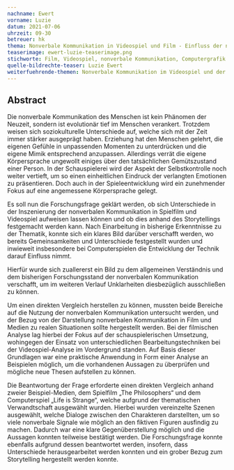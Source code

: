 ```yaml
---
nachname: Ewert
vorname: Luzie
datum: 2021-07-06
uhrzeit: 09-30
betreuer: hk
thema: Nonverbale Kommunikation in Videospiel und Film - Einfluss der nonverbalen Kommunikation auf das Storytelling in Videospiel und Film
teaserimage: ewert-luzie-teaserimage.png
stichworte: Film, Videospiel, nonverbale Kommunikation, Computergrafik und Animation, Storytelling
quelle-bildrechte-teaser: Luzie Ewert
weiterfuehrende-themen: Nonverbale Kommunikation im Videospiel und der Bezug zur Realität | Einfluss der Kameraführung auf die nonverbale Kommunikation in Film und Spiel 
---
```


## Abstract

Die nonverbale Kommunikation des Menschen ist kein Phänomen der Neuzeit, sondern ist evolutionär tief im Menschen verankert. Trotzdem weisen sich soziokulturelle Unterschiede auf, welche sich mit der Zeit immer stärker ausgeprägt haben. Erziehung hat den Menschen gelehrt, die eigenen Gefühle in unpassenden Momenten zu unterdrücken und die eigene Mimik entsprechend anzupassen. Allerdings verrät die eigene Körpersprache ungewollt einiges über den tatsächlichen Gemütszustand einer Person. In der Schauspielerei wird der Aspekt der Selbstkontrolle noch weiter vertieft, um so einen einheitlichen Eindruck der verlangten Emotionen zu präsentieren. Doch auch in der Spieleentwicklung wird ein zunehmender Fokus auf eine angemessene Körpersprache gelegt. 

Es soll nun die Forschungsfrage geklärt werden, ob sich Unterschiede in der Inszenierung der nonverbalen Kommunikation in Spielfilm und Videospiel aufweisen lassen können und ob dies anhand des Storytellings festgemacht werden kann. Nach Einarbeitung in bisherige Erkenntnisse zu der Thematik, konnte sich ein klares Bild darüber verschafft werden, wo bereits Gemeinsamkeiten und Unterschiede festgestellt wurden und inwieweit insbesondere bei Computerspielen die Entwicklung der Technik darauf Einfluss nimmt. 

Hierfür wurde sich zuallererst ein Bild zu dem allgemeinen Verständnis und dem bisherigen Forschungsstand der nonverbalen Kommunikation verschafft, um im weiteren Verlauf Unklarheiten diesbezüglich ausschließen zu können. 

Um einen direkten Vergleich herstellen zu können, mussten beide Bereiche auf die Nutzung der nonverbalen Kommunikation untersucht werden, und der Bezug von der Darstellung nonverbalen Kommunikation in Film und Medien zu realen Situationen sollte hergestellt werden. Bei der filmischen Analyse lag hierbei der Fokus auf der schauspielerischen Umsetzung, wohingegen der Einsatz von unterschiedlichen Bearbeitungstechniken bei der Videospiel-Analyse im Vordergrund standen. Auf Basis dieser Grundlagen war eine praktische Anwendung in Form einer Analyse an Beispielen möglich, um die vorhandenen Aussagen zu überprüfen und mögliche neue Thesen aufstellen zu können.

Die Beantwortung der Frage erforderte einen direkten Vergleich anhand zweier Beispiel-Medien, dem Spielfilm „The Philosophers“ und dem Computerspiel „Life is Strange“, welche aufgrund der thematischen Verwandtschaft ausgewählt wurden. Hierbei wurden vereinzelte Szenen ausgewählt, welche Dialoge zwischen den Charakteren darstellten, um so viele nonverbale Signale wie möglich an den fiktiven Figuren ausfindig zu machen. Dadurch war eine klare Gegenüberstellung möglich und die Aussagen konnten teilweise bestätigt werden. Die Forschungsfrage konnte ebenfalls aufgrund dessen beantwortet werden, insofern, dass Unterschiede herausgearbeitet werden konnten und ein grober Bezug zum Storytelling hergestellt werden konnte.


